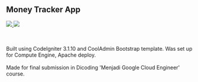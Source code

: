 ## Money Tracker App
<a href="https://lh3.googleusercontent.com/drive-viewer/AFGJ81rM28qURuKL1z6ohP1NluTL2fkouKJkPtXiTvAjyLeDoLc5g55cXjKREz06mKdYOYg5ZSGWfTeMqCXNcdQ4usJNCfNs=s1600?source=screenshot.guru"> <img src="https://lh3.googleusercontent.com/drive-viewer/AFGJ81rM28qURuKL1z6ohP1NluTL2fkouKJkPtXiTvAjyLeDoLc5g55cXjKREz06mKdYOYg5ZSGWfTeMqCXNcdQ4usJNCfNs=s1600" /> </a>
<a href="https://lh3.googleusercontent.com/drive-viewer/AFGJ81rGUBsxX7UBq7TGN9s752UT5HsCYxuEYWZ_MfGrxbeM2KRGCdMKFKGgANIyRTV-shjEuMhrljqR8v7mJ-Ya5Yl_kNxtvg=s1600?source=screenshot.guru"> <img src="https://lh3.googleusercontent.com/drive-viewer/AFGJ81rGUBsxX7UBq7TGN9s752UT5HsCYxuEYWZ_MfGrxbeM2KRGCdMKFKGgANIyRTV-shjEuMhrljqR8v7mJ-Ya5Yl_kNxtvg=s1600" /> </a>

<br/><br/>
Built using CodeIgniter 3.1.10 and CoolAdmin Bootstrap template. Was set up for Compute Engine, Apache deploy.
<br/><br/>
Made for final submission in Dicoding 'Menjadi Google Cloud Engineer' course.
